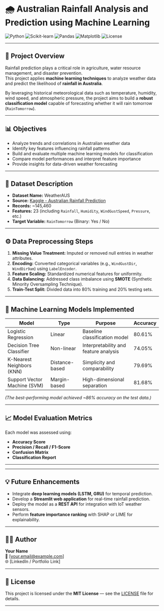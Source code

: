 # 🌧️ Australian Rainfall Analysis and Prediction using Machine Learning

![Python](https://img.shields.io/badge/Python-3.9+-blue.svg)
![Scikit-learn](https://img.shields.io/badge/Machine%20Learning-ScikitLearn-orange)
![Pandas](https://img.shields.io/badge/Data%20Processing-Pandas-yellow)
![Matplotlib](https://img.shields.io/badge/Visualization-Matplotlib-green)
![License](https://img.shields.io/badge/License-MIT-success)

---

## 🧩 Project Overview
Rainfall prediction plays a critical role in agriculture, water resource management, and disaster prevention.  
This project applies **machine learning techniques** to analyze weather data and predict the likelihood of **rainfall in Australia**.

By leveraging historical meteorological data such as temperature, humidity, wind speed, and atmospheric pressure, the project aims to build a **robust classification model** capable of forecasting whether it will rain tomorrow (`RainTomorrow`).

---

## 📊 Objectives
- Analyze trends and correlations in Australian weather data  
- Identify key features influencing rainfall patterns  
- Build and evaluate multiple machine learning models for classification  
- Compare model performances and interpret feature importance  
- Provide insights for data-driven weather forecasting

---

## 📂 Dataset Description
- **Dataset Name:** WeatherAUS  
- **Source:** [Kaggle - Australian Rainfall Prediction](https://www.kaggle.com/datasets/jsphyg/weather-dataset-rattle-package)  
- **Records:** ~145,460  
- **Features:** 23 (including `Rainfall`, `Humidity`, `WindGustSpeed`, `Pressure`, etc.)  
- **Target Variable:** `RainTomorrow` (Binary: Yes / No)

---

## ⚙️ Data Preprocessing Steps
1. **Missing Value Treatment:** Imputed or removed null entries in weather attributes.  
2. **Encoding:** Converted categorical variables (e.g., `WindGustDir`, `WindDir9am`) using `LabelEncoder`.  
3. **Feature Scaling:** Standardized numerical features for uniformity.  
4. **Data Balancing:** Addressed class imbalance using **SMOTE** (Synthetic Minority Oversampling Technique).  
5. **Train-Test Split:** Divided data into 80% training and 20% testing sets.

---

## 🤖 Machine Learning Models Implemented

| Model | Type | Purpose | Accuracy|
|-------|------|----------|--------------------|
| Logistic Regression | Linear | Baseline classification model | 80.61% |
| Decision Tree Classifier | Non-linear | Interpretability and feature analysis | 74.05% |
| K-Nearest Neighbors (KNN) | Distance-based | Simplicity and comparability | 79.69% |
| Support Vector Machine (SVM) | Margin-based | High-dimensional separation | 81.68% |

*(The best-performing model achieved ~86% accuracy on the test data.)*

---

## 📈 Model Evaluation Metrics
Each model was assessed using:
- **Accuracy Score**
- **Precision / Recall / F1-Score**
- **Confusion Matrix**
- **Classification Report**

---




---

## 💡 Future Enhancements
- Integrate **deep learning models (LSTM, GRU)** for temporal prediction.  
- Develop a **Streamlit web application** for real-time rainfall prediction.  
- Deploy the model as a **REST API** for integration with IoT weather sensors.  
- Perform **feature importance ranking** with SHAP or LIME for explainability.

---

## 👩‍💻 Author
**Your Name**  
📧 [your.email@example.com]  
🌐 [LinkedIn / Portfolio Link]  

---

## 📜 License
This project is licensed under the **MIT License** — see the [LICENSE](LICENSE) file for details.

---

